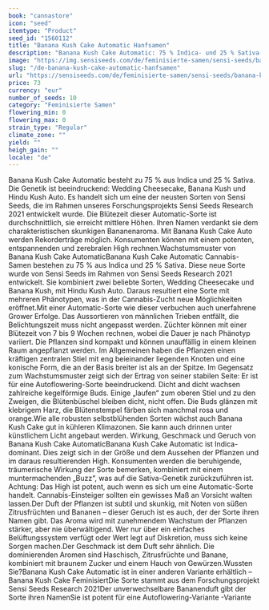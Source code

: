 ```yaml
---
book: "cannastore"
icon: "seed"
itemtype: "Product"
seed_id: "1560112"
title: "Banana Kush Cake Automatic Hanfsamen"
description: "Banana Kush Cake Automatic: 75 % Indica- und 25 % Sativa-Gene. Der Phänotyp kann variieren. Diese Cannabis-Sorte ist kompakt, ertragreich und potent."
image: "https://img.sensiseeds.com/de/feminisierte-samen/sensi-seeds/banana-kush-cake-automatic-image.png"
slug: "/de-banana-kush-cake-automatic-hanfsamen"
url: "https://sensiseeds.com/de/feminisierte-samen/sensi-seeds/banana-kush-cake-automatic?a_aid=cannastore"
price: 73
currency: "eur"
number_of_seeds: 10
category: "Feminisierte Samen"
flowering_min: 0
flowering_max: 0
strain_type: "Regular"
climate_zone: ""
yield: ""
heigh_gain: ""
locale: "de"
---
```

Banana Kush Cake Automatic besteht zu 75 % aus Indica und 25 % Sativa. Die Genetik ist beeindruckend: Wedding Cheesecake, Banana Kush und Hindu Kush Auto. Es handelt sich um eine der neusten Sorten von Sensi Seeds, die im Rahmen unseres Forschungsprojekts Sensi Seeds Research 2021 entwickelt wurde. Die Blütezeit dieser Automatic-Sorte ist durchschnittlich, sie erreicht mittlere Höhen. Ihren Namen verdankt sie dem charakteristischen skunkigen Bananenaroma. Mit Banana Kush Cake Auto werden Rekorderträge möglich. Konsumenten können mit einem potenten, entspannenden und zerebralen High rechnen.Wachstumsmuster von Banana Kush Cake AutomaticBanana Kush Cake Automatic Cannabis-Samen bestehen zu 75 % aus Indica und 25 % Sativa. Diese neue Sorte wurde von Sensi Seeds im Rahmen von Sensi Seeds Research 2021 entwickelt. Sie kombiniert zwei beliebte Sorten, Wedding Cheesecake und Banana Kush, mit Hindu Kush Auto. Daraus resultiert eine Sorte mit mehreren Phänotypen, was in der Cannabis-Zucht neue Möglichkeiten eröffnet.Mit einer Automatic-Sorte wie dieser verbuchen auch unerfahrene Grower Erfolge. Das Aussortieren von männlichen Trieben entfällt, die Belichtungszeit muss nicht angepasst werden. Züchter können mit einer Blütezeit von 7 bis 9 Wochen rechnen, wobei die Dauer je nach Phänotyp variiert. Die Pflanzen sind kompakt und können unauffällig in einem kleinen Raum angepflanzt werden. Im Allgemeinen haben die Pflanzen einen kräftigen zentralen Stiel mit eng beieinander liegenden Knoten und eine konische Form, die an der Basis breiter ist als an der Spitze. Im Gegensatz zum Wachstumsmuster zeigt sich der Ertrag von seiner stabilen Seite: Er ist für eine Autoflowering-Sorte beeindruckend. Dicht and dicht wachsen zahlreiche kegelförmige Buds. Einige „laufen“ zum oberen Stiel und zu den Zweigen, die Blütenbüschel bleiben dicht, nicht offen. Die Buds glänzen mit klebrigem Harz, die Blütenstempel färben sich manchmal rosa und orange.Wie alle robusten selbstblühenden Sorten wächst auch Banana Kush Cake gut in kühleren Klimazonen. Sie kann auch drinnen unter künstlichem Licht angebaut werden. Wirkung, Geschmack und Geruch von Banana Kush Cake AutomaticBanana Kush Cake Automatic ist Indica-dominant. Dies zeigt sich in der Größe und dem Aussehen der Pflanzen und im daraus resultierenden High. Konsumenten werden die beruhigende, träumerische Wirkung der Sorte bemerken, kombiniert mit einem muntermachenden „Buzz“, was auf die Sativa-Genetik zurückzuführen ist. Achtung: Das High ist potent, auch wenn es sich um eine Automatic-Sorte handelt. Cannabis-Einsteiger sollten ein gewisses Maß an Vorsicht walten lassen.Der Duft der Pflanzen ist subtil und skunkig, mit Noten von süßen Zitrusfrüchten und Bananen – dieser Geruch ist es auch, der der Sorte ihren Namen gibt. Das Aroma wird mit zunehmendem Wachstum der Pflanzen stärker, aber nie überwältigend. Wer nur über ein einfaches Belüftungssystem verfügt oder Wert legt auf Diskretion, muss sich keine Sorgen machen.Der Geschmack ist dem Duft sehr ähnlich. Die dominierenden Aromen sind Haschisch, Zitrusfrüchte und Banane, kombiniert mit braunem Zucker und einem Hauch von Gewürzen.Wussten Sie?Banana Kush Cake Automatic ist in einer anderen Variante erhältlich – Banana Kush Cake FeminisiertDie Sorte stammt aus dem Forschungsprojekt Sensi Seeds Research 2021Der unverwechselbare Bananenduft gibt der Sorte ihren NamenSie ist potent für eine Autoflowering-Variante
-Variante
